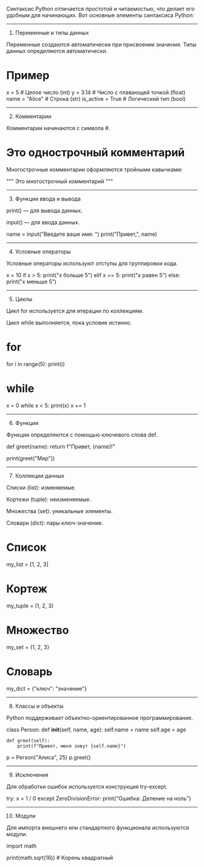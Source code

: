 Синтаксис Python отличается простотой и читаемостью, что делает его удобным для начинающих. Вот основные элементы синтаксиса Python:


---

1. Переменные и типы данных

Переменные создаются автоматически при присвоении значения. Типы данных определяются автоматически.

# Пример
x = 5          # Целое число (int)
y = 3.14       # Число с плавающей точкой (float)
name = "Alice" # Строка (str)
is_active = True # Логический тип (bool)


---

2. Комментарии

Комментарии начинаются с символа #.

# Это однострочный комментарий

Многострочные комментарии оформляются тройными кавычками:

"""
Это многострочный
комментарий
"""


---

3. Функции ввода и вывода

print() — для вывода данных.

input() — для ввода данных.


name = input("Введите ваше имя: ")
print("Привет,", name)


---

4. Условные операторы

Условные операторы используют отступы для группировки кода.

x = 10
if x > 5:
    print("x больше 5")
elif x == 5:
    print("x равен 5")
else:
    print("x меньше 5")


---

5. Циклы

Цикл for используется для итерации по коллекциям.

Цикл while выполняется, пока условие истинно.


# for
for i in range(5):
    print(i)

# while
x = 0
while x < 5:
    print(x)
    x += 1


---

6. Функции

Функции определяются с помощью ключевого слова def.

def greet(name):
    return f"Привет, {name}!"

print(greet("Мир"))


---

7. Коллекции данных

Списки (list): изменяемые.

Кортежи (tuple): неизменяемые.

Множества (set): уникальные элементы.

Словари (dict): пары ключ-значение.


# Список
my_list = [1, 2, 3]

# Кортеж
my_tuple = (1, 2, 3)

# Множество
my_set = {1, 2, 3}

# Словарь
my_dict = {"ключ": "значение"}


---

8. Классы и объекты

Python поддерживает объектно-ориентированное программирование.

class Person:
    def __init__(self, name, age):
        self.name = name
        self.age = age

    def greet(self):
        print(f"Привет, меня зовут {self.name}")

p = Person("Алиса", 25)
p.greet()


---

9. Исключения

Для обработки ошибок используется конструкция try-except.

try:
    x = 1 / 0
except ZeroDivisionError:
    print("Ошибка: Деление на ноль")


---

10. Модули

Для импорта внешнего или стандартного функционала используются модули.

import math

print(math.sqrt(16)) # Корень квадратный
